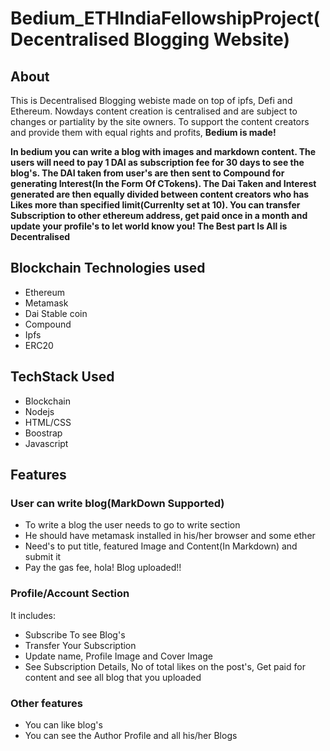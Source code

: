 # Bedium_ETHIndiaFellowshipProject(Decentralised Blogging Website)
## About
This is Decentralised Blogging webiste made on top of ipfs, Defi and Ethereum. Nowdays content creation is centralised and are subject to changes or partiality by the site owners. To support the content creators and provide them with equal rights and profits, **Bedium is made!**

**In bedium you can write a blog with images and markdown content. The users will need to pay 1 DAI as subscription fee for 30 days to see the blog's. The DAI taken from user's are then sent to Compound for generating Interest(In the Form Of CTokens). The Dai Taken and Interest generated are then equally divided between content creators who has Likes more than specified limit(Currenlty set at 10). You can transfer Subscription to other ethereum address, get paid once in a month and update your profile's to let world know you!
The Best part Is All is Decentralised**

## Blockchain Technologies used
- Ethereum
- Metamask
- Dai Stable coin
- Compound
- Ipfs
- ERC20

## TechStack Used
- Blockchain
- Nodejs
- HTML/CSS
- Boostrap
- Javascript

## Features
### User can write blog(MarkDown Supported)
  - To write a blog the user needs to go to write section
  - He should have metamask installed in his/her browser and some ether
  - Need's to put title, featured Image and Content(In Markdown) and submit it
  - Pay the gas fee, hola! Blog uploaded!!  
### Profile/Account Section
   It includes:
  - Subscribe To see Blog's
  - Transfer Your Subscription  
  - Update name, Profile Image and Cover Image
  - See Subscription Details, No of total likes on the post's, Get paid for content and see all blog that you uploaded 
  
 ### Other features
   - You can like blog's
   - You can see the Author Profile and all his/her Blogs

